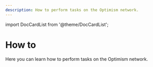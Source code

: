 ```yaml
---
description: How to perform tasks on the Optimism network.
---
```


import DocCardList from '@theme/DocCardList';

# How to

Here you can learn how to perform tasks on the Optimism network.

<DocCardList />